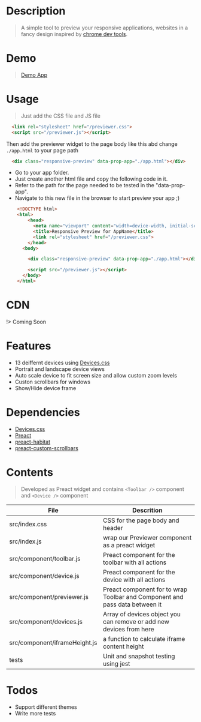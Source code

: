 # Description

> A simple tool to preview your responsive applications, websites in a fancy design inspired by [chrome dev tools](https://developers.google.com/web/tools/chrome-devtools/device-mode/).

# Demo
 > [Demo App](/demo)

# Usage

> Just add the CSS file and JS file

```html
  <link rel="stylesheet" href="/previewer.css">
  <script src="/previewer.js"></script>
```

Then add the previewer widget to the page body like this abd change `./app.html` to your page path
```html
  <div class="responsive-preview" data-prop-app="./app.html"></div>
```

 - Go to your app folder.
 - Just create another html file and copy the following code in it.
 - Refer to the path for the page needed to be tested in the "data-prop-app".
 - Navigate to this new file in the browser to start preview your app ;)

```html
    <!DOCTYPE html>
    <html>
        <head>
          <meta name="viewport" content="width=device-width, initial-scale=1.0">
          <title>Responsive Preview for AppName</title>
          <link rel="stylesheet" href="/previewer.css">
        </head>
      <body>

        <div class="responsive-preview" data-prop-app="./app.html"></div>

        <script src="/previewer.js"></script>
      </body>
    </html>
```
# CDN

!> Coming Soon
  
# Features

  - 13 deiffernt devices using [Devices.css](https://marvelapp.github.io/devices.css/)
  - Portrait and landscape device views
  - Auto scale device to fit screen size and allow custom zoom levels
  - Custon scrollbars for windows
  - Show/Hide device frame


# Dependencies
  
  - [Devices.css](https://marvelapp.github.io/devices.css/)
  - [Preact](https://preactjs.com/)
  - [preact-habitat](https://github.com/zouhir/preact-habitat)
  - [preact-custom-scrollbars](https://github.com/lucafalasco/preact-custom-scrollbars)

# Contents

  > Developed as Preact widget and contains `<Toolbar />` component and `<Device />` component

| File | Descrition |
| ------ | ------ |
| src/index.css | CSS for the page body and header |
| src/index.js | wrap our Previewer component as a preact widget |
| src/component/toolbar.js | Preact component for the toolbar with all actions |
| src/component/device.js | Preact component for the device with all actions |
| src/component/previewer.js | Preact component for to wrap Toolbar and Component and pass data between it |
| src/component/devices.js | Array of devices object you can remove or add new devices from here |
| src/component/iframeHeight.js | a function to calculate iframe content height |
| tests | Unit and snapshot testing using jest |

# Todos

 - Support different themes 
 - Write more tests